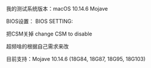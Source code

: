 我的测试系统版本：macOS 10.14.6 Mojave

BIOS设置：
BIOS SETTING:

把CSM关掉
change CSM to disable

超频啥的根据自己需求来改

目前支持：Mojave 10.14.6 (18G84, 18G87, 18G95, 18G103)
